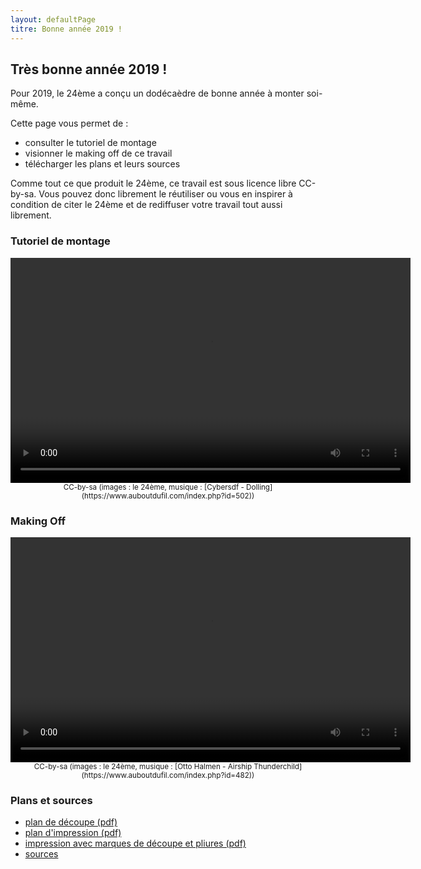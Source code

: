 ```yaml
---
layout: defaultPage
titre: Bonne année 2019 !
---
```


## Très bonne année 2019 !

Pour 2019, le 24ème a conçu un dodécaèdre de bonne année à monter soi-même.

Cette page vous permet de :

 - consulter le tutoriel de montage
 - visionner le making off de ce travail
 - télécharger les plans et leurs sources

Comme tout ce que produit le 24ème, ce travail est sous licence libre CC-by-sa. Vous pouvez donc librement le réutiliser ou vous en inspirer à condition de citer le 24ème et de rediffuser votre travail tout aussi librement.

### Tutoriel de montage

<center>
<video id="sampleMovie" width="640" height="360" preload controls>
	<source src="/img/2019/instructions.mp4" />
</video>
<small>CC-by-sa (images : le 24ème, musique : [Cybersdf - Dolling](https://www.auboutdufil.com/index.php?id=502))</small>
</center>

### Making Off

<center>
<video id="sampleMovie" width="640" height="360" preload controls>
        <source src="/img/2019/makingoff.mp4" />
</video>
<small>CC-by-sa (images : le 24ème, musique : [Otto Halmen - Airship Thunderchild](https://www.auboutdufil.com/index.php?id=482))</small>
</center>

### Plans et sources

 - [plan de découpe (pdf)]()
 - [plan d'impression (pdf)]()
 - [impression avec marques de découpe et pliures (pdf)]()
 - [sources]()



